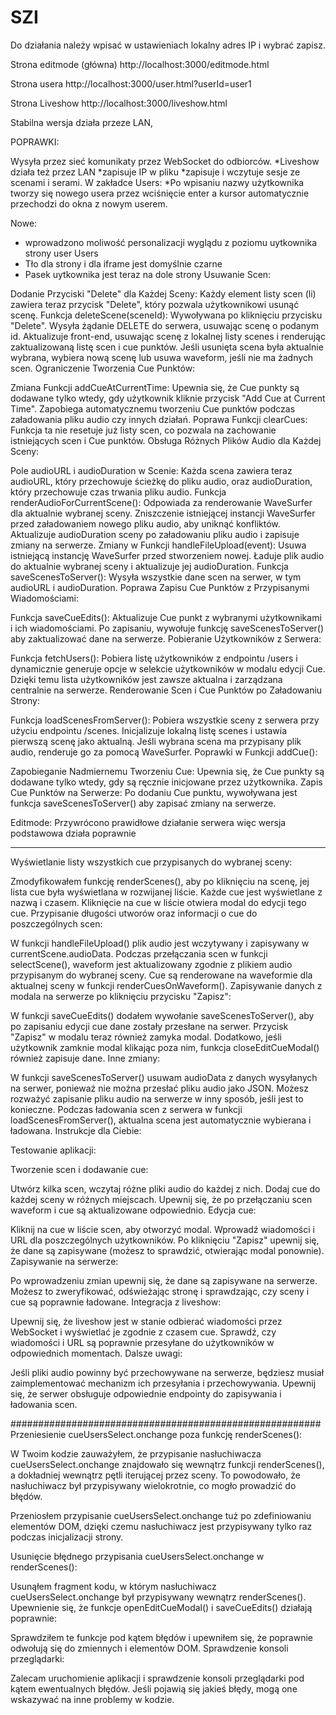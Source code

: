 # SZI
Do działania należy wpisać w ustawieniach lokalny adres IP i wybrać zapisz.  

Strona editmode (główna) 
http://localhost:3000/editmode.html

Strona usera
http://localhost:3000/user.html?userId=user1

Strona Liveshow
http://localhost:3000/liveshow.html

Stabilna wersja działa przeze LAN, 

POPRAWKI: 

Wysyła przez sieć komunikaty przez WebSocket do odbiorców. 
*Liveshow działa też przez LAN 
*zapisuje IP w pliku 
*zapisuje i wczytuje sesje ze scenami i serami.
W zakładce Users: 
*Po wpisaniu nazwy użytkownika tworzy się nowego usera przez wciśnięcie enter a kursor automatycznie przechodzi do okna z nowym userem.

 Nowe: 
* wprowadzono moliwość personalizacji wyglądu z poziomu uytkownika strony user 
Users
* Tło dla strony i dla iframe jest domyślnie czarne 
* Pasek uytkownika jest teraz na dole strony 
Usuwanie Scen:

Dodanie Przyciski "Delete" dla Każdej Sceny:
Każdy element listy scen (li) zawiera teraz przycisk "Delete", który pozwala użytkownikowi usunąć scenę.
Funkcja deleteScene(sceneId):
Wywoływana po kliknięciu przycisku "Delete".
Wysyła żądanie DELETE do serwera, usuwając scenę o podanym id.
Aktualizuje front-end, usuwając scenę z lokalnej listy scenes i renderując zaktualizowaną listę scen i cue punktów.
Jeśli usunięta scena była aktualnie wybrana, wybiera nową scenę lub usuwa waveform, jeśli nie ma żadnych scen.
Ograniczenie Tworzenia Cue Punktów:

Zmiana Funkcji addCueAtCurrentTime:
Upewnia się, że Cue punkty są dodawane tylko wtedy, gdy użytkownik kliknie przycisk "Add Cue at Current Time".
Zapobiega automatycznemu tworzeniu Cue punktów podczas załadowania pliku audio czy innych działań.
Poprawa Funkcji clearCues:
Funkcja ta nie resetuje już listy scen, co pozwala na zachowanie istniejących scen i Cue punktów.
Obsługa Różnych Plików Audio dla Każdej Sceny:

Pole audioURL i audioDuration w Scenie:
Każda scena zawiera teraz audioURL, który przechowuje ścieżkę do pliku audio, oraz audioDuration, który przechowuje czas trwania pliku audio.
Funkcja renderAudioForCurrentScene():
Odpowiada za renderowanie WaveSurfer dla aktualnie wybranej sceny.
Zniszczenie istniejącej instancji WaveSurfer przed załadowaniem nowego pliku audio, aby uniknąć konfliktów.
Aktualizuje audioDuration sceny po załadowaniu pliku audio i zapisuje zmiany na serwerze.
Zmiany w Funkcji handleFileUpload(event):
Usuwa istniejącą instancję WaveSurfer przed stworzeniem nowej.
Ładuje plik audio do aktualnie wybranej sceny i aktualizuje jej audioDuration.
Funkcja saveScenesToServer():
Wysyła wszystkie dane scen na serwer, w tym audioURL i audioDuration.
Poprawa Zapisu Cue Punktów z Przypisanymi Wiadomościami:

Funkcja saveCueEdits():
Aktualizuje Cue punkt z wybranymi użytkownikami i ich wiadomościami.
Po zapisaniu, wywołuje funkcję saveScenesToServer() aby zaktualizować dane na serwerze.
Pobieranie Użytkowników z Serwera:

Funkcja fetchUsers():
Pobiera listę użytkowników z endpointu /users i dynamicznie generuje opcje w selekcie użytkowników w modalu edycji Cue.
Dzięki temu lista użytkowników jest zawsze aktualna i zarządzana centralnie na serwerze.
Renderowanie Scen i Cue Punktów po Załadowaniu Strony:

Funkcja loadScenesFromServer():
Pobiera wszystkie sceny z serwera przy użyciu endpointu /scenes.
Inicjalizuje lokalną listę scenes i ustawia pierwszą scenę jako aktualną.
Jeśli wybrana scena ma przypisany plik audio, renderuje go za pomocą WaveSurfer.
Poprawki w Funkcji addCue():

Zapobieganie Nadmiernemu Tworzeniu Cue:
Upewnia się, że Cue punkty są dodawane tylko wtedy, gdy są ręcznie inicjowane przez użytkownika.
Zapis Cue Punktów na Serwerze:
Po dodaniu Cue punktu, wywoływana jest funkcja saveScenesToServer() aby zapisać zmiany na serwerze.

Editmode: 
Przywrócono prawidłowe działanie serwera więc wersja podstawowa działa poprawnie
*****************************************************************
Wyświetlanie listy wszystkich cue przypisanych do wybranej sceny:

Zmodyfikowałem funkcję renderScenes(), aby po kliknięciu na scenę, jej lista cue była wyświetlana w rozwijanej liście.
Każde cue jest wyświetlane z nazwą i czasem.
Kliknięcie na cue w liście otwiera modal do edycji tego cue.
Przypisanie długości utworów oraz informacji o cue do poszczególnych scen:

W funkcji handleFileUpload() plik audio jest wczytywany i zapisywany w currentScene.audioData.
Podczas przełączania scen w funkcji selectScene(), waveform jest aktualizowany zgodnie z plikiem audio przypisanym do wybranej sceny.
Cue są renderowane na waveformie dla aktualnej sceny w funkcji renderCuesOnWaveform().
Zapisywanie danych z modala na serwerze po kliknięciu przycisku "Zapisz":

W funkcji saveCueEdits() dodałem wywołanie saveScenesToServer(), aby po zapisaniu edycji cue dane zostały przesłane na serwer.
Przycisk "Zapisz" w modalu teraz również zamyka modal.
Dodatkowo, jeśli użytkownik zamknie modal klikając poza nim, funkcja closeEditCueModal() również zapisuje dane.
Inne zmiany:

W funkcji saveScenesToServer() usuwam audioData z danych wysyłanych na serwer, ponieważ nie można przesłać pliku audio jako JSON. Możesz rozważyć zapisanie pliku audio na serwerze w inny sposób, jeśli jest to konieczne.
Podczas ładowania scen z serwera w funkcji loadScenesFromServer(), aktualna scena jest automatycznie wybierana i ładowana.
Instrukcje dla Ciebie:

Testowanie aplikacji:

Tworzenie scen i dodawanie cue:

Utwórz kilka scen, wczytaj różne pliki audio do każdej z nich.
Dodaj cue do każdej sceny w różnych miejscach.
Upewnij się, że po przełączaniu scen waveform i cue są aktualizowane odpowiednio.
Edycja cue:

Kliknij na cue w liście scen, aby otworzyć modal.
Wprowadź wiadomości i URL dla poszczególnych użytkowników.
Po kliknięciu "Zapisz" upewnij się, że dane są zapisywane (możesz to sprawdzić, otwierając modal ponownie).
Zapisywanie na serwerze:

Po wprowadzeniu zmian upewnij się, że dane są zapisywane na serwerze.
Możesz to zweryfikować, odświeżając stronę i sprawdzając, czy sceny i cue są poprawnie ładowane.
Integracja z liveshow:

Upewnij się, że liveshow jest w stanie odbierać wiadomości przez WebSocket i wyświetlać je zgodnie z czasem cue.
Sprawdź, czy wiadomości i URL są poprawnie przesyłane do użytkowników w odpowiednich momentach.
Dalsze uwagi:

Jeśli pliki audio powinny być przechowywane na serwerze, będziesz musiał zaimplementować mechanizm ich przesyłania i przechowywania.
Upewnij się, że serwer obsługuje odpowiednie endpointy do zapisywania i ładowania scen.

########################################################
Przeniesienie cueUsersSelect.onchange poza funkcję renderScenes():

W Twoim kodzie zauważyłem, że przypisanie nasłuchiwacza cueUsersSelect.onchange znajdowało się wewnątrz funkcji renderScenes(), a dokładniej wewnątrz pętli iterującej przez sceny. To powodowało, że nasłuchiwacz był przypisywany wielokrotnie, co mogło prowadzić do błędów.

Przeniosłem przypisanie cueUsersSelect.onchange tuż po zdefiniowaniu elementów DOM, dzięki czemu nasłuchiwacz jest przypisywany tylko raz podczas inicjalizacji strony.

Usunięcie błędnego przypisania cueUsersSelect.onchange w renderScenes():

Usunąłem fragment kodu, w którym nasłuchiwacz cueUsersSelect.onchange był przypisywany wewnątrz renderScenes().
Upewnienie się, że funkcje openEditCueModal() i saveCueEdits() działają poprawnie:

Sprawdziłem te funkcje pod kątem błędów i upewniłem się, że poprawnie odwołują się do zmiennych i elementów DOM.
Sprawdzenie konsoli przeglądarki:

Zalecam uruchomienie aplikacji i sprawdzenie konsoli przeglądarki pod kątem ewentualnych błędów. Jeśli pojawią się jakieś błędy, mogą one wskazywać na inne problemy w kodzie.